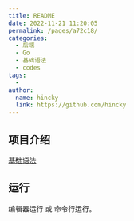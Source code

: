 ```yaml
---
title: README
date: 2022-11-21 11:20:05
permalink: /pages/a72c18/
categories:
  - 后端
  - Go
  - 基础语法
  - codes
tags:
  - 
author: 
  name: hincky
  link: https://github.com/hincky
---
```

## 项目介绍

[基础语法](https://github.com/xinliangnote/Go/blob/master/00-基础语法)

## 运行

编辑器运行 或 命令行运行。
